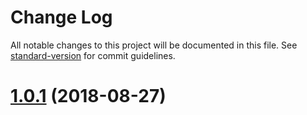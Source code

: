 # Change Log

All notable changes to this project will be documented in this file. See [standard-version](https://github.com/conventional-changelog/standard-version) for commit guidelines.


<a name="1.0.1"></a>
# [1.0.1](https://github.com/Zuiago/angular-ngxs-material-starter/compare/v1.0.0...v1.0.1) (2018-08-27)
